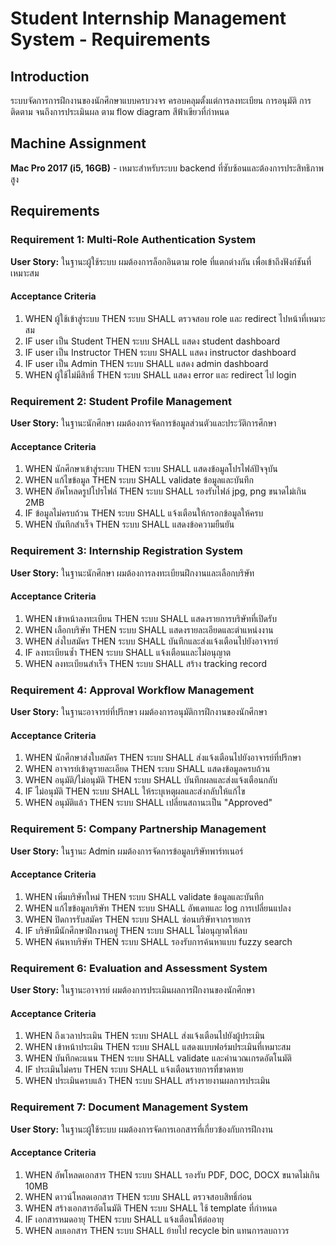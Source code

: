 # Student Internship Management System - Requirements

## Introduction

ระบบจัดการการฝึกงานของนักศึกษาแบบครบวงจร ครอบคลุมตั้งแต่การลงทะเบียน การอนุมัติ การติดตาม จนถึงการประเมินผล ตาม flow diagram สีฟ้าเขียวที่กำหนด

## Machine Assignment
**Mac Pro 2017 (i5, 16GB)** - เหมาะสำหรับระบบ backend ที่ซับซ้อนและต้องการประสิทธิภาพสูง

## Requirements

### Requirement 1: Multi-Role Authentication System
**User Story:** ในฐานะผู้ใช้ระบบ ผมต้องการล็อกอินตาม role ที่แตกต่างกัน เพื่อเข้าถึงฟังก์ชันที่เหมาะสม

#### Acceptance Criteria
1. WHEN ผู้ใช้เข้าสู่ระบบ THEN ระบบ SHALL ตรวจสอบ role และ redirect ไปหน้าที่เหมาะสม
2. IF user เป็น Student THEN ระบบ SHALL แสดง student dashboard
3. IF user เป็น Instructor THEN ระบบ SHALL แสดง instructor dashboard  
4. IF user เป็น Admin THEN ระบบ SHALL แสดง admin dashboard
5. WHEN ผู้ใช้ไม่มีสิทธิ์ THEN ระบบ SHALL แสดง error และ redirect ไป login

### Requirement 2: Student Profile Management
**User Story:** ในฐานะนักศึกษา ผมต้องการจัดการข้อมูลส่วนตัวและประวัติการศึกษา

#### Acceptance Criteria
1. WHEN นักศึกษาเข้าสู่ระบบ THEN ระบบ SHALL แสดงข้อมูลโปรไฟล์ปัจจุบัน
2. WHEN แก้ไขข้อมูล THEN ระบบ SHALL validate ข้อมูลและบันทึก
3. WHEN อัพโหลดรูปโปรไฟล์ THEN ระบบ SHALL รองรับไฟล์ jpg, png ขนาดไม่เกิน 2MB
4. IF ข้อมูลไม่ครบถ้วน THEN ระบบ SHALL แจ้งเตือนให้กรอกข้อมูลให้ครบ
5. WHEN บันทึกสำเร็จ THEN ระบบ SHALL แสดงข้อความยืนยัน

### Requirement 3: Internship Registration System  
**User Story:** ในฐานะนักศึกษา ผมต้องการลงทะเบียนฝึกงานและเลือกบริษัท

#### Acceptance Criteria
1. WHEN เข้าหน้าลงทะเบียน THEN ระบบ SHALL แสดงรายการบริษัทที่เปิดรับ
2. WHEN เลือกบริษัท THEN ระบบ SHALL แสดงรายละเอียดและตำแหน่งงาน
3. WHEN ส่งใบสมัคร THEN ระบบ SHALL บันทึกและส่งแจ้งเตือนไปยังอาจารย์
4. IF ลงทะเบียนซ้ำ THEN ระบบ SHALL แจ้งเตือนและไม่อนุญาต
5. WHEN ลงทะเบียนสำเร็จ THEN ระบบ SHALL สร้าง tracking record
### Requirement 4: Approval Workflow Management
**User Story:** ในฐานะอาจารย์ที่ปรึกษา ผมต้องการอนุมัติการฝึกงานของนักศึกษา

#### Acceptance Criteria
1. WHEN นักศึกษาส่งใบสมัคร THEN ระบบ SHALL ส่งแจ้งเตือนไปยังอาจารย์ที่ปรึกษา
2. WHEN อาจารย์เข้าดูรายละเอียด THEN ระบบ SHALL แสดงข้อมูลครบถ้วน
3. WHEN อนุมัติ/ไม่อนุมัติ THEN ระบบ SHALL บันทึกผลและส่งแจ้งเตือนกลับ
4. IF ไม่อนุมัติ THEN ระบบ SHALL ให้ระบุเหตุผลและส่งกลับให้แก้ไข
5. WHEN อนุมัติแล้ว THEN ระบบ SHALL เปลี่ยนสถานะเป็น "Approved"

### Requirement 5: Company Partnership Management
**User Story:** ในฐานะ Admin ผมต้องการจัดการข้อมูลบริษัทพาร์ทเนอร์

#### Acceptance Criteria
1. WHEN เพิ่มบริษัทใหม่ THEN ระบบ SHALL validate ข้อมูลและบันทึก
2. WHEN แก้ไขข้อมูลบริษัท THEN ระบบ SHALL อัพเดทและ log การเปลี่ยนแปลง
3. WHEN ปิดการรับสมัคร THEN ระบบ SHALL ซ่อนบริษัทจากรายการ
4. IF บริษัทมีนักศึกษาฝึกงานอยู่ THEN ระบบ SHALL ไม่อนุญาตให้ลบ
5. WHEN ค้นหาบริษัท THEN ระบบ SHALL รองรับการค้นหาแบบ fuzzy search

### Requirement 6: Evaluation and Assessment System
**User Story:** ในฐานะอาจารย์ ผมต้องการประเมินผลการฝึกงานของนักศึกษา

#### Acceptance Criteria
1. WHEN ถึงเวลาประเมิน THEN ระบบ SHALL ส่งแจ้งเตือนไปยังผู้ประเมิน
2. WHEN เข้าหน้าประเมิน THEN ระบบ SHALL แสดงแบบฟอร์มประเมินที่เหมาะสม
3. WHEN บันทึกคะแนน THEN ระบบ SHALL validate และคำนวณเกรดอัตโนมัติ
4. IF ประเมินไม่ครบ THEN ระบบ SHALL แจ้งเตือนรายการที่ขาดหาย
5. WHEN ประเมินครบแล้ว THEN ระบบ SHALL สร้างรายงานผลการประเมิน

### Requirement 7: Document Management System
**User Story:** ในฐานะผู้ใช้ระบบ ผมต้องการจัดการเอกสารที่เกี่ยวข้องกับการฝึกงาน

#### Acceptance Criteria
1. WHEN อัพโหลดเอกสาร THEN ระบบ SHALL รองรับ PDF, DOC, DOCX ขนาดไม่เกิน 10MB
2. WHEN ดาวน์โหลดเอกสาร THEN ระบบ SHALL ตรวจสอบสิทธิ์ก่อน
3. WHEN สร้างเอกสารอัตโนมัติ THEN ระบบ SHALL ใช้ template ที่กำหนด
4. IF เอกสารหมดอายุ THEN ระบบ SHALL แจ้งเตือนให้ต่ออายุ
5. WHEN ลบเอกสาร THEN ระบบ SHALL ย้ายไป recycle bin แทนการลบถาวร